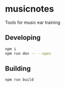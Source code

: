 # musicnotes

Tools for music ear training

## Developing

```bash
npm i
npm run dev -- --open
```

## Building

```bash
npm run build
```
